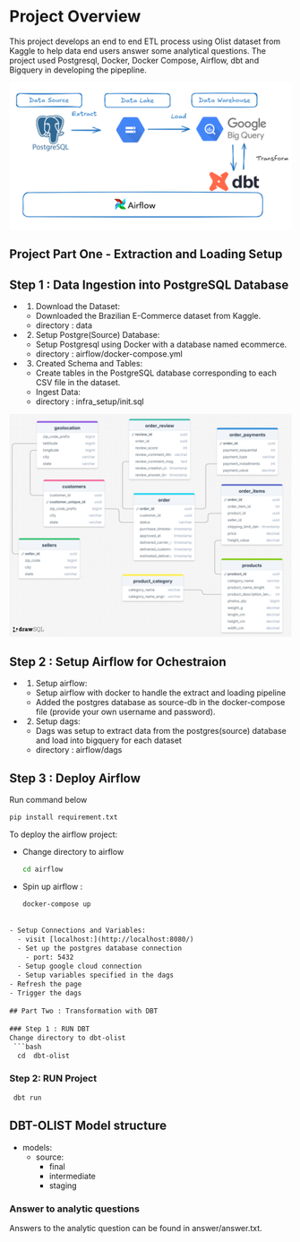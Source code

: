 # Project Overview

This project develops an end to end ETL process using Olist dataset from Kaggle to help data end users answer some analytical questions. The project used Postgresql, Docker, Docker Compose, Airflow, dbt and Bigquery in developing the pipepline.

![image](assets/project_setup.png)

## Project Part One - Extraction and Loading Setup

## Step 1 : Data Ingestion into PostgreSQL Database

- 1. Download the Dataset:
  - Downloaded the Brazilian E-Commerce dataset from Kaggle.
  - directory : data

- 2. Setup Postgre(Source) Database:
  - Setup Postgresql using Docker with a database named ecommerce.
  - directory : airflow/docker-compose.yml

- 3. Created  Schema and Tables:
  - Create tables in the PostgreSQL database corresponding to each CSV file in the dataset.
  - Ingest Data:
  - directory : infra_setup/init.sql

![image](assets/ecommerce_db.png)

## Step 2 : Setup Airflow for Ochestraion

- 1. Setup airflow:
  - Setup airflow with docker to handle the extract and loading pipeline
  - Added the postgres database as source-db in the docker-compose file (provide your own username and password).

- 2. Setup dags:
  - Dags was setup to extract data from the postgres(source) database and load into bigquery for each dataset
  - directory : airflow/dags

## Step 3 : Deploy Airflow

Run command below

   ```bash
  pip install requirement.txt

  ```

To deploy the airflow project:

- Change directory to airflow

  ```bash
  cd airflow

  ```

- Spin up airflow :

   ```bash
  docker-compose up

```

- Setup Connections and Variables:
  - visit [localhost:](http://localhost:8080/)
  - Set up the postgres database connection
    - port: 5432
  - Setup google cloud connection
  - Setup variables specified in the dags
- Refresh the page
- Trigger the dags

## Part Two : Transformation with DBT

### Step 1 : RUN DBT
Change directory to dbt-olist
 ```bash
  cd  dbt-olist 

  ```

### Step 2:  RUN Project

 ```bash
  dbt run  

  ```

## DBT-OLIST Model structure

- models:
  - source:
    - final
    - intermediate
    - staging

### Answer to analytic questions

Answers to the analytic question can be found in answer/answer.txt.
